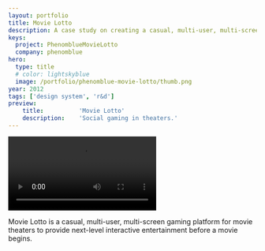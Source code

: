 ```yaml
---
layout: portfolio
title: Movie Lotto
description: A case study on creating a casual, multi-user, multi-screen experience for theaters.
keys:
  project: PhenomblueMovieLotto
  company: phenomblue
hero:
  type: title
  # color: lightskyblue
  image: /portfolio/phenomblue-movie-lotto/thumb.png
year: 2012
tags: ['design system', 'r&d']
preview:
    title:          'Movie Lotto'
    description:    'Social gaming in theaters.'
---
```


<Video src="https://www.youtube.com/embed/_l6rD1AM4qo"></Video>

Movie Lotto is a casual, multi-user, multi-screen gaming platform for movie theaters to provide next-level interactive entertainment before a movie begins.